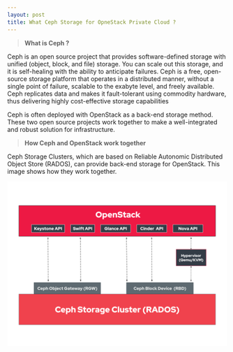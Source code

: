 ```yaml
---
layout: post
title: What Ceph Storage for OpneStack Private Cloud ?
---
```


> **What is Ceph ?**

 Ceph is an open source project that provides software-defined storage with unified (object, block, and file) storage. You can scale out this storage, and it is self-healing with the ability to anticipate failures.
 Ceph is a free, open-source storage platform that operates in a distributed manner, without a single point of failure, scalable to the exabyte level, and freely available. Ceph replicates data and makes it fault-tolerant using commodity hardware, thus delivering highly cost-effective storage capabilities

  Ceph is often deployed with OpenStack as a back-end storage method. These two open source projects work together to make a well-integrated and robust solution for infrastructure.

> **How Ceph and OpenStack work together**

 Ceph Storage Clusters, which are based on Reliable Autonomic Distributed Object Store (RADOS), can provide back-end storage for OpenStack. This image shows how they work together.

 ![From this image we can understand](../images/Ceph-storage-cluster-(RADOS).png)

